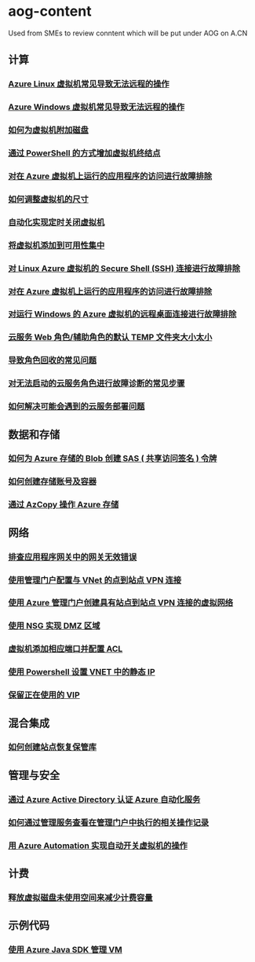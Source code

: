 # aog-content
Used from SMEs to review conntent which will be put under AOG on A.CN


## 计算

### [Azure Linux 虚拟机常见导致无法远程的操作](./articles/aog-virtual-machines-linux-scenarios-unable-to-remote.md)

### [Azure Windows 虚拟机常见导致无法远程的操作](./articles/aog-virtual-machines-windows-scenarios-unable-to-remote.md)

### [如何为虚拟机附加磁盘](./articles/aog-virtual-machines-attach-vhd.md)

### [通过 PowerShell 的方式增加虚拟机终结点](./articles/aog-virtual-machines-ps-add-endpoint.md)

### [对在 Azure 虚拟机上运行的应用程序的访问进行故障排除](./articles/virtual-machines-troubleshoot-access-application.md)

### [如何调整虚拟机的尺寸](./articles/aog-virtual-machine-how-to-reset-vm-size.md)

### [自动化实现定时关闭虚拟机](./articles/aog-virtual-machine-how-to-turn-off-vm-automatically.md)

### [将虚拟机添加到可用性集中](./articles/aog-virtual-machine-add-vm-to-availability-group.md)

### [对 Linux Azure 虚拟机的 Secure Shell (SSH) 连接进行故障排除](./articles/virtual-machines-troubleshoot-ssh-connections.md)

### [对在 Azure 虚拟机上运行的应用程序的访问进行故障排除](./articles/virtual-machines-rdp-detailed-troubleshoot.md)

### [对运行 Windows 的 Azure 虚拟机的远程桌面连接进行故障排除](./articles/virtual-machines-troubleshoot-remote-desktop-connections.md)

### [云服务 Web 角色/辅助角色的默认 TEMP 文件夹大小太小](./articles/cloud-services-troubleshoot-default-temp-folder-size-too-small-web-worker-role.md)

### [导致角色回收的常见问题](./articles/cloud-services-troubleshoot-common-issues-which-cause-roles-recycle.md)

### [对无法启动的云服务角色进行故障诊断的常见步骤](./articles/cloud-services-troubleshoot-roles-that-fail-start.md)

### [如何解决可能会遇到的云服务部署问题](./articles/cloud-services-troubleshoot-deployment-problems.md)

## 数据和存储

### [如何为 Azure 存储的 Blob 创建 SAS ( 共享访问签名 ) 令牌](./articles/aog-storage-how-to-create-sas-for-blob.md)

### [如何创建存储账号及容器](./articles/aog-storage-how-to-create-account-container.md)

### [通过 AzCopy 操作 Azure 存储](./articles/aog-storage-how-to-use-azcopy.md)

## 网络

### [排查应用程序网关中的网关无效错误](./articles/application-gateway-troubleshooting-502.md)

### [使用管理门户配置与 VNet 的点到站点 VPN 连接](./articles/vpn-gateway-point-to-site-create.md)

### [使用 Azure 管理门户创建具有站点到站点 VPN 连接的虚拟网络](./articles/vpn-gateway-site-to-site-create.md)

### [使用 NSG 实现 DMZ 区域](./articles/aog-virtual-network-use-nsg-dmz.md)

### [虚拟机添加相应端口并配置 ACL](./articles/aog-virtual-network-add-endpoint-and-acl.md)

### [使用 Powershell 设置 VNET 中的静态 IP](./articles/aog-virtual-network-how-to-use-internal-ip.md)

### [保留正在使用的 VIP](./articles/aog-virtual-network-how-to-use-reserved-ip.md)

## 混合集成

### [如何创建站点恢复保管库]()

## 管理与安全

### [通过 Azure Active Directory 认证 Azure 自动化服务](./articles/aog-automation-connect-mooncake.md)

### [如何通过管理服务查看在管理门户中执行的相关操作记录](./articles/aog-management-portal-how-to-see-operation-log.md)

### [用 Azure Automation 实现自动开关虚拟机的操作](./articles/aog-automation-how-to-turn-on-off-vm.md)

## 计费

### [释放虚拟磁盘未使用空间来减少计费容量](./articles/aog-billing-delete-unused-vhd-to-reduce-cost.md)

## 示例代码
### [使用 Azure Java SDK 管理 VM](./articles/aog-azure-java-manage-vm.md)
